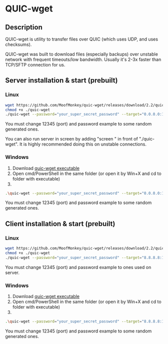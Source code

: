 # QUIC-wget

## Description
QUIC-wget is utility to transfer files over QUIC (which uses UDP, and uses checksums).

QUIC-wget was built to download files (especially backups) over unstable network with frequent
timeouts/low bandwidth. Usually it's 2-3x faster than TCP/SFTP connection for us.

## Server installation & start (prebuilt)

### Linux
```sh
wget https://github.com/MoofMonkey/quic-wget/releases/download/2.2/quic-wget
chmod +x ./quic-wget
./quic-wget --password="your_super_secret_password" --target="0.0.0.0:12345"
```
You must change 12345 (port) and password example to some random generated ones.

You can also run server in screen by adding "screen " in front of "./quic-wget".
It is highly recommended doing this on unstable connections.

### Windows

1. Download [quic-wget executable](https://github.com/MoofMonkey/quic-wget/releases/download/2.2/quic-wget.exe)
2. Open cmd/PowerShell in the same folder (or open it by Win+X and cd to folder with executable)
3.
```sh
.\quic-wget --password="your_super_secret_password" --target="0.0.0.0:12345"
```
You must change 12345 (port) and password example to some random generated ones.

## Client installation & start (prebuilt)

### Linux
```sh
wget https://github.com/MoofMonkey/quic-wget/releases/download/2.2/quic-wget
chmod +x ./quic-wget
./quic-wget --password="your_super_secret_password" --target="8.8.8.8:12345" --downloadPath="/backup.tar.bz2" --localPath="backup.tar.bz2"
```
You must change 12345 (port) and password example to ones used on server.

### Windows

1. Download [quic-wget executable](https://github.com/MoofMonkey/quic-wget/releases/download/2.2/quic-wget.exe)
2. Open cmd/PowerShell in the same folder (or open it by Win+X and cd to folder with executable)
3.
```sh
.\quic-wget --password="your_super_secret_password" --target="8.8.8.8:12345"  --downloadPath="/backup.tar.bz2" --localPath="backup.tar.bz2"
```
You must change 12345 (port) and password example to some random generated ones.
